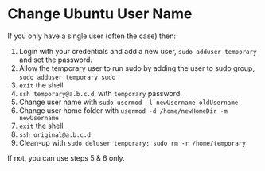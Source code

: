 # Change Ubuntu User Name

If you only have a single user (often the case) then:

1. Login with your credentials and add a new user, `sudo adduser temporary` and set the password.
2. Allow the temporary user to run sudo by adding the user to sudo group, `sudo adduser temporary sudo`
3. `exit` the shell
4. `ssh temporary@a.b.c.d`, with `temporary` password.
5. Change user name with `sudo usermod -l newUsername oldUsername`
6. Change user home folder with `usermod -d /home/newHomeDir -m newUsername`
7. `exit` the shell
8. `ssh original@a.b.c.d`
9. Clean-up with `sudo deluser temporary; sudo rm -r /home/temporary`

If not, you can use steps 5 & 6 only.
